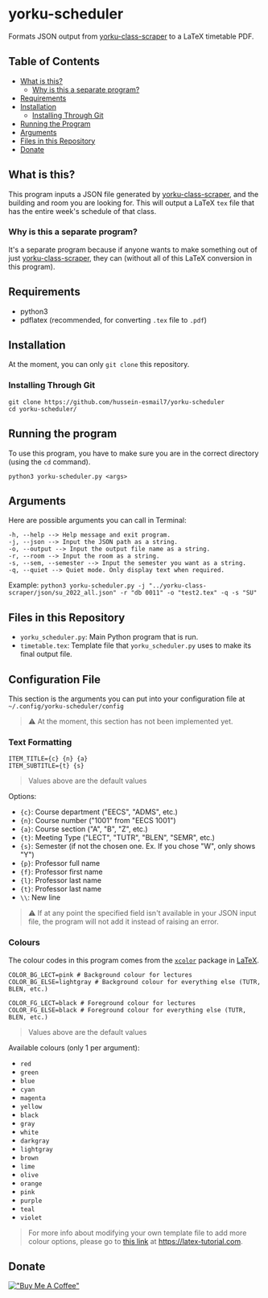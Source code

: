 # yorku-scheduler
Formats JSON output from [yorku-class-scraper](https://github.com/hussein-esmaily/yorku-class-scraper) to a LaTeX timetable PDF.

## Table of Contents
- [What is this?](#what-is-this)
    - [Why is this a separate program?](#why-is-this-a-separate-program)
- [Requirements](#requirements)
- [Installation](#installation)
    - [Installing Through Git](#installing-through-git)
- [Running the Program](#running-the-program)
- [Arguments](#arguments)
- [Files in this Repository](#files-in-this-repository)
- [Donate](#donate)

## What is this?
This program inputs a JSON file generated by
[yorku-class-scraper](https://github.com/hussein-esmail7/yorku-class-scraper),
and the building and room you are looking for. This will output a LaTeX `tex`
file that has the entire week's schedule of that class.

### Why is this a separate program?
It's a separate program because if anyone wants to make something out of just
[yorku-class-scraper](https://github.com/hussein-esmail7/yorku-class-scraper),
they can (without all of this LaTeX conversion in this program).

## Requirements
- python3
- pdflatex (recommended, for converting `.tex` file to `.pdf`)

## Installation
At the moment, you can only `git clone` this repository.

### Installing Through Git
```
git clone https://github.com/hussein-esmail7/yorku-scheduler
cd yorku-scheduler/
```

## Running the program
To use this program, you have to make sure you are in the correct directory
(using the `cd` command).

```
python3 yorku-scheduler.py <args>
```

## Arguments
Here are possible arguments you can call in Terminal:
```
-h, --help --> Help message and exit program.
-j, --json --> Input the JSON path as a string.
-o, --output --> Input the output file name as a string.
-r, --room --> Input the room as a string.
-s, --sem, --semester --> Input the semester you want as a string.
-q, --quiet --> Quiet mode. Only display text when required.
```

Example:
`python3 yorku-scheduler.py -j "../yorku-class-scraper/json/su_2022_all.json" -r "db 0011" -o "test2.tex" -q -s "SU"`

## Files in this Repository
- `yorku_scheduler.py`: Main Python program that is run.
- `timetable.tex`: Template file that `yorku_scheduler.py` uses to make its
  final output file.

## Configuration File
This section is the arguments you can put into your configuration file at
`~/.config/yorku-scheduler/config`

> :warning: At the moment, this section has not been implemented yet.

### Text Formatting
```
ITEM_TITLE={c} {n} {a}
ITEM_SUBTITLE={t} {s}
```
> Values above are the default values

Options:
- `{c}`: Course department ("EECS", "ADMS", etc.)
- `{n}`: Course number ("1001" from "EECS 1001")
- `{a}`: Course section ("A", "B", "Z", etc.)
- `{t}`: Meeting Type ("LECT", "TUTR", "BLEN", "SEMR", etc.)
- `{s}`: Semester (if not the chosen one. Ex. If you chose "W", only shows "Y")
- `{p}`: Professor full name
- `{f}`: Professor first name
- `{l}`: Professor last name
- `{t}`: Professor last name
- `\\`: New line
> :warning: If at any point the specified field isn't available in your JSON
> input file, the program will not add it instead of raising an error.

### Colours
The colour codes in this program comes from the [`xcolor`](https://ctan.org/pkg/xcolor) package in [LaTeX](https://www.latex-project.org/).

```
COLOR_BG_LECT=pink # Background colour for lectures
COLOR_BG_ELSE=lightgray # Background colour for everything else (TUTR, BLEN, etc.)

COLOR_FG_LECT=black # Foreground colour for lectures
COLOR_FG_ELSE=black # Foreground colour for everything else (TUTR, BLEN, etc.)
```
> Values above are the default values

Available colours (only 1 per argument):
- `red`
- `green`
- `blue`
- `cyan`
- `magenta`
- `yellow`
- `black`
- `gray`
- `white`
- `darkgray`
- `lightgray`
- `brown`
- `lime`
- `olive`
- `orange`
- `pink`
- `purple`
- `teal`
- `violet`

> For more info about modifying your own template file to add more colour
options, please go to [this link](https://latex-tutorial.com/color-latex/) at
https://latex-tutorial.com.


## Donate
[!["Buy Me A Coffee"](https://www.buymeacoffee.com/assets/img/custom_images/orange_img.png)](https://www.buymeacoffee.com/husseinesmail)
